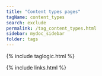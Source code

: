 ```yaml
---
title: "Content types pages"
tagName: content_types
search: exclude
permalink: /tag_content_types.html
sidebar: mydoc_sidebar
folder: tags
---
```

{% include taglogic.html %}

{% include links.html %}
